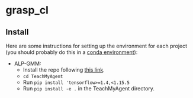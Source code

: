 # grasp_cl

## Install

Here are some instructions for setting up the environment for each project (you should probably do this in a [conda environment](https://conda.io/projects/conda/en/latest/user-guide/tasks/manage-environments.html)):

- ALP-GMM: 
    - Install the repo following [this link](https://github.com/flowersteam/TeachMyAgent).
    - `cd TeachMyAgent`
    - Run `pip install 'tensorflow>=1.4,<1.15.5`
    - Run `pip install -e .` in the TeachMyAgent directory.